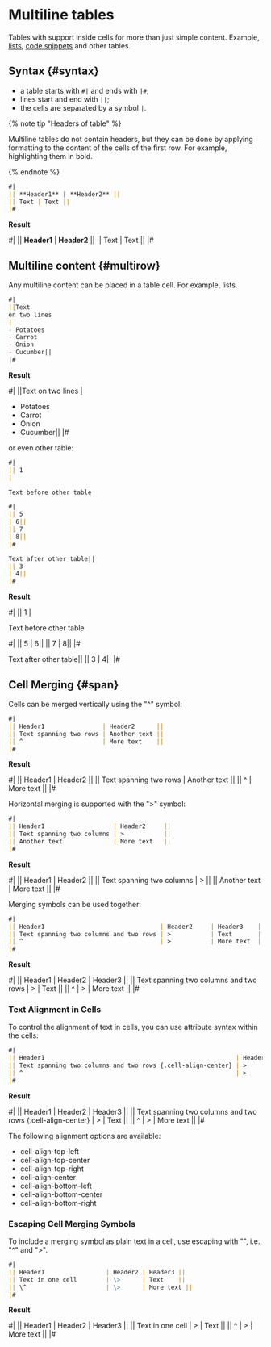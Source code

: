 # Multiline tables

Tables with support inside cells for more than just simple content. Example, [lists](../lists.md), [code snippets](../code.md) and other tables.

## Syntax {#syntax}

* a table starts with `#|` and ends with `|#`;
* lines start and end with `||`;
* the cells are separated by a symbol `|`.

{% note tip "Headers of table" %}

Multiline tables do not contain headers, but they can be done by applying formatting to the content of the cells of the first row. For example, highlighting them in bold.

{% endnote %}

```markdown
#|
|| **Header1** | **Header2** ||
|| Text | Text ||
|#
```

**Result**

#|
|| **Header1** | **Header2** ||
|| Text | Text ||
|#

## Multiline content {#multirow}

Any multiline content can be placed in a table cell. For example, lists.

```markdown
#|
||Text
on two lines
|
- Potatoes
- Carrot
- Onion
- Cucumber||
|#
```

**Result**

#|
||Text
on two lines
|
- Potatoes
- Carrot
- Onion
- Cucumber||
|#

or even other table:

```markdown
#|
|| 1
|

Text before other table

#|
|| 5
| 6||
|| 7
| 8||
|#

Text after other table||
|| 3
| 4||
|#
```

**Result**

#|
|| 1
|

Text before other table

#|
|| 5
| 6||
|| 7
| 8||
|#

Text after other table||
|| 3
| 4||
|#


## Cell Merging {#span}

Cells can be merged vertically using the "^" symbol:

```markdown
#|
|| Header1                | Header2      ||
|| Text spanning two rows | Another text ||
|| ^                      | More text    ||
|#
```

**Result**

#|
|| Header1                | Header2      ||
|| Text spanning two rows | Another text ||
|| ^                      | More text    ||
|#


Horizontal merging is supported with the ">" symbol:

```markdown
#|
|| Header1                   | Header2     ||
|| Text spanning two columns | >           ||
|| Another text              | More text   ||
|#
```

**Result**

#|
|| Header1                   | Header2     ||
|| Text spanning two columns | >           ||
|| Another text              | More text   ||
|#

Merging symbols can be used together:

```markdown
#|
|| Header1                                | Header2     | Header3    || 
|| Text spanning two columns and two rows | >           | Text       ||
|| ^                                      | >           | More text  ||
|#
```

**Result**

#|
|| Header1                                | Header2     | Header3     ||
|| Text spanning two columns and two rows | >           | Text        ||
|| ^                                      | >           | More text   ||
|#

### Text Alignment in Cells

To control the alignment of text in cells, you can use attribute syntax within the cells:

```markdown
#|
|| Header1                                                     | Header2     | Header3    || 
|| Text spanning two columns and two rows {.cell-align-center} | >           | Text      ||
|| ^                                                           | >           | More text  ||
|#
```

**Result**

#|
|| Header1                                           | Header2     | Header3 ||
|| Text spanning two columns and two rows {.cell-align-center} | >        | Text      ||
|| ^                                                | >        | More text  ||
|#

The following alignment options are available:

- cell-align-top-left
- cell-align-top-center
- cell-align-top-right
- cell-align-center
- cell-align-bottom-left
- cell-align-bottom-center
- cell-align-bottom-right

### Escaping Cell Merging Symbols

To include a merging symbol as plain text in a cell, use escaping with "",
i.e., "\^" and "\>".

```markdown
#|
|| Header1                 | Header2 | Header3 || 
|| Text in one cell        | \>      | Text    ||
|| \^                      | \>      | More text ||
|#
```

**Result**

#|
|| Header1                 | Header2 | Header3 ||
|| Text in one cell        | \>      | Text    ||
|| \^                      | \>      | More text ||
|#

